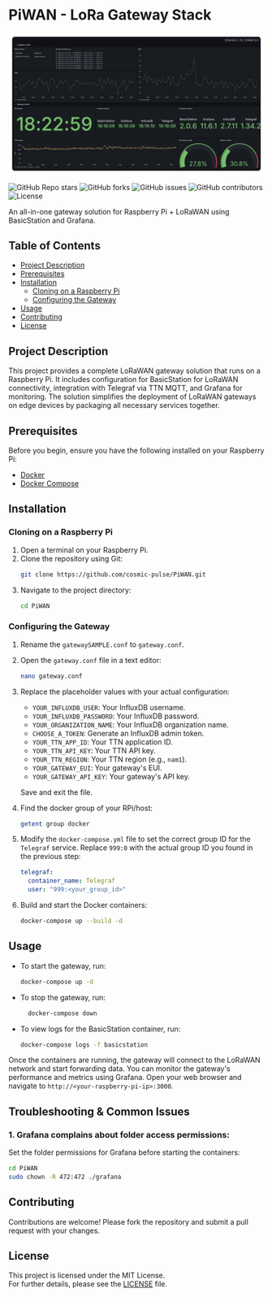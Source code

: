 # PiWAN - LoRa Gateway Stack

![Dashboard](assets/dashboard.png)

![GitHub Repo stars](https://img.shields.io/github/stars/cosmic-pulse/PiWAN?style=social)
![GitHub forks](https://img.shields.io/github/forks/cosmic-pulse/PiWAN?style=social)
![GitHub issues](https://img.shields.io/github/issues/cosmic-pulse/PiWAN)
![GitHub contributors](https://img.shields.io/github/contributors/cosmic-pulse/PiWAN)
![License](https://img.shields.io/badge/license-MIT-blue.svg)


An all-in-one gateway solution for Raspberry Pi + LoRaWAN using BasicStation and Grafana.

## Table of Contents

- [Project Description](#project-description)
- [Prerequisites](#prerequisites)
- [Installation](#installation)
  - [Cloning on a Raspberry Pi](#cloning-on-a-raspberry-pi)
  - [Configuring the Gateway](#configuring-the-gateway)
- [Usage](#usage)
- [Contributing](#contributing)
- [License](#license)

## Project Description

This project provides a complete LoRaWAN gateway solution that runs on a Raspberry Pi. It includes configuration for BasicStation for LoRaWAN connectivity, integration with Telegraf via TTN MQTT, and Grafana for monitoring. The solution simplifies the deployment of LoRaWAN gateways on edge devices by packaging all necessary services together.

## Prerequisites

Before you begin, ensure you have the following installed on your Raspberry Pi:

- [Docker](https://docs.docker.com/get-docker/)
- [Docker Compose](https://docs.docker.com/compose/install/)

## Installation

### Cloning on a Raspberry Pi

1. Open a terminal on your Raspberry Pi.
2. Clone the repository using Git:
   ```bash
   git clone https://github.com/cosmic-pulse/PiWAN.git
   ```
3. Navigate to the project directory:
   ```bash
   cd PiWAN
   ```

### Configuring the Gateway

1. Rename the `gatewaySAMPLE.conf` to `gateway.conf`.
2. Open the `gateway.conf` file in a text editor:
   ```bash
   nano gateway.conf
   ```
3. Replace the placeholder values with your actual configuration:
   - `YOUR_INFLUXDB_USER`: Your InfluxDB username.
   - `YOUR_INFLUXDB_PASSWORD`: Your InfluxDB password.
   - `YOUR_ORGANIZATION_NAME`: Your InfluxDB organization name.
   - `CHOOSE_A_TOKEN`: Generate an InfluxDB admin token.
   - `YOUR_TTN_APP_ID`: Your TTN application ID.
   - `YOUR_TTN_API_KEY`: Your TTN API key.
   - `YOUR_TTN_REGION`: Your TTN region (e.g., `nam1`).
   - `YOUR_GATEWAY_EUI`: Your gateway's EUI.
   - `YOUR_GATEWAY_API_KEY`: Your gateway's API key.

   Save and exit the file.

4. Find the docker group of your RPi/host:
   ```bash
   getent group docker
   ```
   
5. Modify the `docker-compose.yml` file to set the correct group ID for the `Telegraf` service. Replace `999:0` with the actual group ID you found in the previous step:
   ```yaml
   telegraf:
     container_name: Telegraf
     user: "999:<your_group_id>"
   ```
6. Build and start the Docker containers:
   ```bash
   docker-compose up --build -d
   ```

## Usage
- To start the gateway, run:
  ```bash
  docker-compose up -d
  ```
- To stop the gateway, run:
  ```bash
    docker-compose down
    ```
- To view logs for the BasicStation container, run:
  ```bash
  docker-compose logs -f basicstation
  ```
Once the containers are running, the gateway will connect to the LoRaWAN network and start forwarding data. You can monitor the gateway's performance and metrics using Grafana.
Open your web browser and navigate to `http://<your-raspberry-pi-ip>:3000`.


## Troubleshooting & Common Issues
 ### 1. Grafana complains about folder access permissions:
Set the folder permissions for Grafana before starting the containers:
```bash
cd PiWAN
sudo chown -R 472:472 ./grafana
```

## Contributing

Contributions are welcome! Please fork the repository and submit a pull request with your changes.

## License

This project is licensed under the MIT License.  
For further details, please see the [LICENSE](./LICENSE) file.
